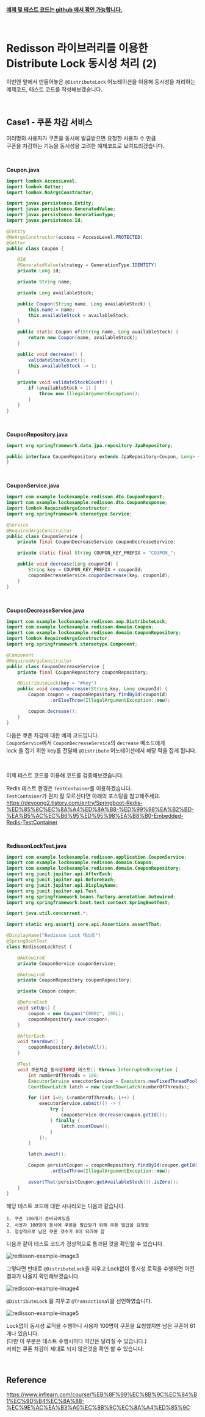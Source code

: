 [**예제 및 테스트 코드는 github 에서 확인 가능합니다.**](https://github.com/limwoobin/blog-code-example/tree/master/lock-example)

<br>

# **Redisson 라이브러리를 이용한 Distribute Lock 동시성 처리 (2)**

이번엔 앞에서 만들어놓은 `@DistributeLock` 어노테이션을 이용해 동시성을 처리하는 예제코드, 테스트 코드를 작성해보겠습니다.

<br>

## **Case1 - 쿠폰 차감 서비스**

여러명의 사용자가 쿠폰을 동시에 발급받으면 요청한 사용자 수 만큼  
쿠폰을 차감하는 기능을 동시성을 고려한 예제코드로 보여드리겠습니다.

<br>

**Coupon.java**

```java
import lombok.AccessLevel;
import lombok.Getter;
import lombok.NoArgsConstructor;

import javax.persistence.Entity;
import javax.persistence.GeneratedValue;
import javax.persistence.GenerationType;
import javax.persistence.Id;

@Entity
@NoArgsConstructor(access = AccessLevel.PROTECTED)
@Getter
public class Coupon {

    @Id
    @GeneratedValue(strategy = GenerationType.IDENTITY)
    private Long id;

    private String name;

    private Long availableStock;

    public Coupon(String name, Long availableStock) {
        this.name = name;
        this.availableStock = availableStock;
    }

    public static Coupon of(String name, Long availableStock) {
        return new Coupon(name, availableStock);
    }

    public void decrease() {
        validateStockCount();
        this.availableStock -= 1;
    }

    private void validateStockCount() {
        if (availableStock < 1) {
            throw new IllegalArgumentException();
        }
    }
}
```

<br>

**CouponRepository.java**

```java
import org.springframework.data.jpa.repository.JpaRepository;

public interface CouponRepository extends JpaRepository<Coupon, Long> {
}
```

<br>

**CouponService.java**

```java
import com.example.lockexample.redisson.dto.CouponRequest;
import com.example.lockexample.redisson.dto.CouponResponse;
import lombok.RequiredArgsConstructor;
import org.springframework.stereotype.Service;

@Service
@RequiredArgsConstructor
public class CouponService {
    private final CouponDecreaseService couponDecreaseService;

    private static final String COUPON_KEY_PREFIX = "COUPON_";

    public void decrease(Long couponId) {
        String key = COUPON_KEY_PREFIX + couponId;
        couponDecreaseService.couponDecrease(key, couponId);
    }
}
```

<br>

**CouponDecreaseService.java**

```java
import com.example.lockexample.redisson.aop.DistributeLock;
import com.example.lockexample.redisson.domain.Coupon;
import com.example.lockexample.redisson.domain.CouponRepository;
import lombok.RequiredArgsConstructor;
import org.springframework.stereotype.Component;

@Component
@RequiredArgsConstructor
public class CouponDecreaseService {
    private final CouponRepository couponRepository;

    @DistributeLock(key = "#key")
    public void couponDecrease(String key, Long couponId) {
        Coupon coupon = couponRepository.findById(couponId)
                .orElseThrow(IllegalArgumentException::new);

        coupon.decrease();
    }
}
```

다음은 쿠폰 차감에 대한 예제 코드입니다.  
`CouponService`에서 `CouponDecreaseService`의 `decrease` 메소드에게  
lock 을 잡기 위한 key를 전달해 `@Distribute` 어노테이션에서 해당 락을 잡게 됩니다.

<br>

이제 테스트 코드를 이용해 코드를 검증해보겠습니다.

Redis 테스트 환경은 `TestContainer`를 이용하겠습니다.  
`TestContainer`가 뭔지 잘 모르신다면 아래의 포스팅을 참고해주세요.  
https://devoong2.tistory.com/entry/Springboot-Redis-%ED%85%8C%EC%8A%A4%ED%8A%B8-%ED%99%98%EA%B2%BD-%EA%B5%AC%EC%B6%95%ED%95%98%EA%B8%B0-Embedded-Redis-TestContainer

<br>

**RedissonLockTest.java**

```java
import com.example.lockexample.redisson.application.CouponService;
import com.example.lockexample.redisson.domain.Coupon;
import com.example.lockexample.redisson.domain.CouponRepository;
import org.junit.jupiter.api.AfterEach;
import org.junit.jupiter.api.BeforeEach;
import org.junit.jupiter.api.DisplayName;
import org.junit.jupiter.api.Test;
import org.springframework.beans.factory.annotation.Autowired;
import org.springframework.boot.test.context.SpringBootTest;

import java.util.concurrent.*;

import static org.assertj.core.api.Assertions.assertThat;

@DisplayName("Redisson Lock 테스트")
@SpringBootTest
class RedissonLockTest {

    @Autowired
    private CouponService couponService;

    @Autowired
    private CouponRepository couponRepository;

    private Coupon coupon;

    @BeforeEach
    void setUp() {
        coupon = new Coupon("C0001", 100L);
        couponRepository.save(coupon);
    }

    @AfterEach
    void teardown() {
        couponRepository.deleteAll();
    }

    @Test
    void 쿠폰차감_동시성100명_테스트() throws InterruptedException {
        int numberOfThreads = 100;
        ExecutorService executorService = Executors.newFixedThreadPool(32);
        CountDownLatch latch = new CountDownLatch(numberOfThreads);

        for (int i=0; i<numberOfThreads; i++) {
            executorService.submit(() -> {
                try {
                    couponService.decrease(coupon.getId());
                } finally {
                    latch.countDown();
                }
            });
        }

        latch.await();

        Coupon persistCoupon = couponRepository.findById(coupon.getId())
                .orElseThrow(IllegalArgumentException::new);

        assertThat(persistCoupon.getAvailableStock()).isZero();
    }
}
```

해당 테스트 코드에 대한 시나리오는 다음과 같습니다.

```shell
1. 쿠폰 100개가 준비되어있음
2. 사용자 100명이 동시에 쿠폰을 발급받기 위해 쿠폰 발급을 요청함
3. 정상적으로 남은 쿠폰 갯수가 0이 되어야 함
```

다음과 같이 테스트 코드가 정상적으로 통과된 것을 확인할 수 있습니다.

![redisson-example-image3](https://user-images.githubusercontent.com/28802545/194810213-0bbcacd9-93cc-4769-889b-c94a416f7596.png)

그렇다면 반대로 `@DistributeLock`을 지우고 Lock없이 동시성 로직을 수행하면 어떤 결과가 나올지 확인해보겠습니다.

![redisson-example-image4](https://user-images.githubusercontent.com/28802545/194810918-04414132-76fa-4a20-9263-7f1f98e0e95c.png)

`@DistributeLock` 을 지우고 `@Transactional`을 선언하였습니다.

![redisson-example-image5](https://user-images.githubusercontent.com/28802545/194811231-b13fde26-0854-46d0-beac-2e1fdc7e8604.png)

Lock없이 동시성 로직을 수행하니 사용자 100명이 쿠폰을 요청했지만 남은 쿠폰이 61개나 있습니다.  
(다만 이 부분은 테스트 수행시마다 약간은 달라질 수 있습니다.)  
저희는 쿠폰 차감이 제대로 되지 않은것을 확인 할 수 있습니다.

<br>

## **Reference**

https://www.inflearn.com/course/%EB%8F%99%EC%8B%9C%EC%84%B1%EC%9D%B4%EC%8A%88-%EC%9E%AC%EA%B3%A0%EC%8B%9C%EC%8A%A4%ED%85%9C
